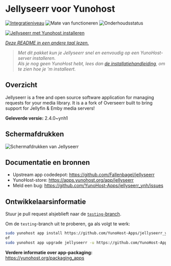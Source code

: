 <!--
NB: Deze README is automatisch gegenereerd door <https://github.com/YunoHost/apps/tree/master/tools/readme_generator>
Hij mag NIET handmatig aangepast worden.
-->

# Jellyseerr voor Yunohost

[![Integratieniveau](https://apps.yunohost.org/badge/integration/jellyseerr)](https://ci-apps.yunohost.org/ci/apps/jellyseerr/)
![Mate van functioneren](https://apps.yunohost.org/badge/state/jellyseerr)
![Onderhoudsstatus](https://apps.yunohost.org/badge/maintained/jellyseerr)

[![Jellyseerr met Yunohost installeren](https://install-app.yunohost.org/install-with-yunohost.svg)](https://install-app.yunohost.org/?app=jellyseerr)

*[Deze README in een andere taal lezen.](./ALL_README.md)*

> *Met dit pakket kun je Jellyseerr snel en eenvoudig op een YunoHost-server installeren.*  
> *Als je nog geen YunoHost hebt, lees dan [de installatiehandleiding](https://yunohost.org/install), om te zien hoe je 'm installeert.*

## Overzicht

Jellyseerr is a free and open source software application for managing requests for your media library. It is a a fork of Overseerr built to bring support for Jellyfin & Emby media servers!

**Geleverde versie:** 2.4.0~ynh1

## Schermafdrukken

![Schermafdrukken van Jellyseerr](./doc/screenshots/jellyseerr.png)

## Documentatie en bronnen

- Upstream app codedepot: <https://github.com/Fallenbagel/jellyseerr>
- YunoHost-store: <https://apps.yunohost.org/app/jellyseerr>
- Meld een bug: <https://github.com/YunoHost-Apps/jellyseerr_ynh/issues>

## Ontwikkelaarsinformatie

Stuur je pull request alsjeblieft naar de [`testing`-branch](https://github.com/YunoHost-Apps/jellyseerr_ynh/tree/testing).

Om de `testing`-branch uit te proberen, ga als volgt te werk:

```bash
sudo yunohost app install https://github.com/YunoHost-Apps/jellyseerr_ynh/tree/testing --debug
of
sudo yunohost app upgrade jellyseerr -u https://github.com/YunoHost-Apps/jellyseerr_ynh/tree/testing --debug
```

**Verdere informatie over app-packaging:** <https://yunohost.org/packaging_apps>
